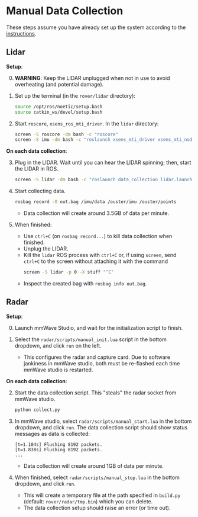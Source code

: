 # Manual Data Collection

These steps assume you have already set up the system according to the [instructions](setup.md).

## Lidar

**Setup**:

0. **WARNING**: Keep the LIDAR unplugged when not in use to avoid overheating (and potential damage).

1. Set up the terminal (in the `rover/lidar` directory):
    ```sh
    source /opt/ros/noetic/setup.bash
    source catkin_ws/devel/setup.bash
    ```

2. Start `roscore`, `xsens_ros_mti_driver`. In the `lidar` directory:
    ```sh
    screen -S roscore -dm bash -c "roscore"
    screen -S imu -dm bash -c "roslaunch xsens_mti_driver xsens_mti_node.launch"
    ```

**On each data collection**:

3. Plug in the LIDAR. Wait until you can hear the LIDAR spinning; then, start the LIDAR in ROS.
    ```sh
    screen -S lidar -dm bash -c "roslaunch data_collection lidar.launch"
    ```

4. Start collecting data.
    ```sh
    rosbag record -O out.bag /imu/data /ouster/imu /ouster/points
    ```
    - Data collection will create around 3.5GB of data per minute.

5. When finished:
    - Use `ctrl+C` (on `rosbag record...`) to kill data collection when finished.
    - Unplug the LIDAR.
    - Kill the `lidar` ROS process with `ctrl+C` or, if using `screen`, send `ctrl+C` to the screen without attaching it with the command
        ```sh
        screen -S lidar -p 0 -X stuff "^C"
        ```
    - Inspect the created bag with `rosbag info out.bag`.

## Radar

**Setup**:

0. Launch mmWave Studio, and wait for the initialization script to finish.

1. Select the `radar/scripts/manual_init.lua` script in the bottom dropdown, and click `run` on the left.
    - This configures the radar and capture card. Due to software jankiness in mmWave studio, both must be re-flashed each time mmWave studio is restarted.

**On each data collection**:

2. Start the data collection script. This "steals" the radar socket from mmWave studio.
    ```sh
    python collect.py
    ```

3. In mmWave studio, select `radar/scripts/manual_start.lua` in the bottom dropdown, and click `run`. The data collection script should show status messages as data is collected:
    ```
    [t=1.104s] Flushing 8192 packets.
    [t=1.838s] Flushing 8192 packets.
    ...
    ```
    - Data collection will create around 1GB of data per minute.

4. When finished, select `radar/scripts/manual_stop.lua` in the bottom dropdown, and click `run`.
    - This will create a temporary file at the path specified in `build.py` (default: `rover/radar/tmp.bin`) which you can delete.
    - The data collection setup should raise an error (or time out).
